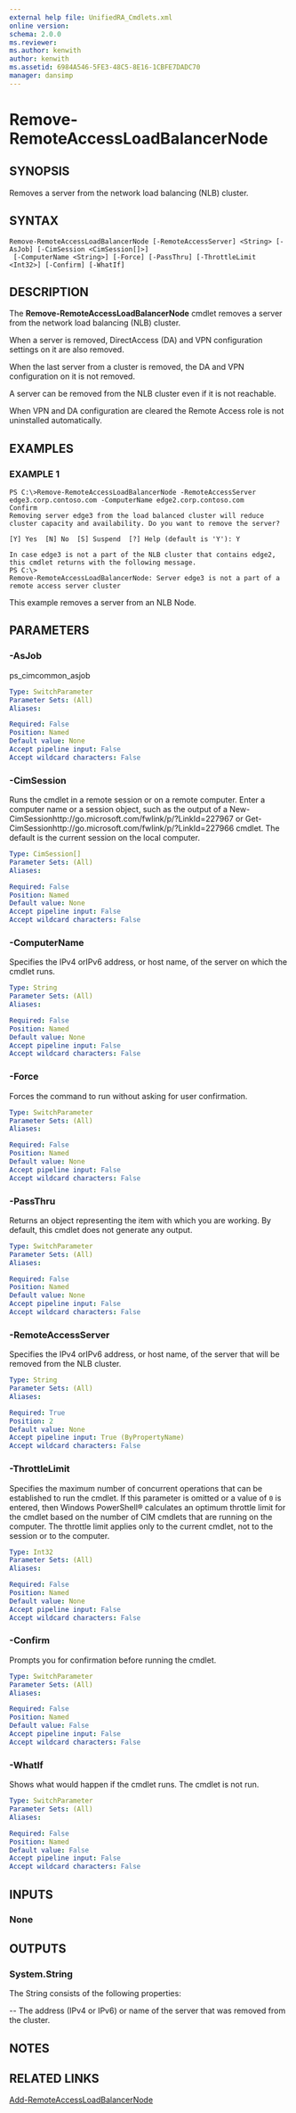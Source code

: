 ```yaml
---
external help file: UnifiedRA_Cmdlets.xml
online version: 
schema: 2.0.0
ms.reviewer:
ms.author: kenwith
author: kenwith
ms.assetid: 6984A546-5FE3-48C5-8E16-1CBFE7DADC70
manager: dansimp
---
```


# Remove-RemoteAccessLoadBalancerNode

## SYNOPSIS
Removes a server from the network load balancing (NLB) cluster.

## SYNTAX

```
Remove-RemoteAccessLoadBalancerNode [-RemoteAccessServer] <String> [-AsJob] [-CimSession <CimSession[]>]
 [-ComputerName <String>] [-Force] [-PassThru] [-ThrottleLimit <Int32>] [-Confirm] [-WhatIf]
```

## DESCRIPTION
The **Remove-RemoteAccessLoadBalancerNode** cmdlet removes a server from the network load balancing (NLB) cluster.

When a server is removed, DirectAccess (DA) and VPN configuration settings on it are also removed.

When the last server from a cluster is removed, the DA and VPN configuration on it is not removed.

A server can be removed from the NLB cluster even if it is not reachable.

When VPN and DA configuration are cleared the Remote Access role is not uninstalled automatically.

## EXAMPLES

### EXAMPLE 1
```
PS C:\>Remove-RemoteAccessLoadBalancerNode -RemoteAccessServer edge3.corp.contoso.com -ComputerName edge2.corp.contoso.com
Confirm 
Removing server edge3 from the load balanced cluster will reduce cluster capacity and availability. Do you want to remove the server? 
 
[Y] Yes  [N] No  [S] Suspend  [?] Help (default is ꞌYꞌ): Y 

In case edge3 is not a part of the NLB cluster that contains edge2, this cmdlet returns with the following message.
PS C:\>
Remove-RemoteAccessLoadBalancerNode: Server edge3 is not a part of a remote access server cluster
```

This example removes a server from an NLB Node.

## PARAMETERS

### -AsJob
ps_cimcommon_asjob

```yaml
Type: SwitchParameter
Parameter Sets: (All)
Aliases: 

Required: False
Position: Named
Default value: None
Accept pipeline input: False
Accept wildcard characters: False
```

### -CimSession
Runs the cmdlet in a remote session or on a remote computer.
Enter a computer name or a session object, such as the output of a New-CimSessionhttp://go.microsoft.com/fwlink/p/?LinkId=227967 or Get-CimSessionhttp://go.microsoft.com/fwlink/p/?LinkId=227966 cmdlet.
The default is the current session on the local computer.

```yaml
Type: CimSession[]
Parameter Sets: (All)
Aliases: 

Required: False
Position: Named
Default value: None
Accept pipeline input: False
Accept wildcard characters: False
```

### -ComputerName
Specifies the IPv4 orIPv6 address, or host name, of the server on which the cmdlet runs.

```yaml
Type: String
Parameter Sets: (All)
Aliases: 

Required: False
Position: Named
Default value: None
Accept pipeline input: False
Accept wildcard characters: False
```

### -Force
Forces the command to run without asking for user confirmation.

```yaml
Type: SwitchParameter
Parameter Sets: (All)
Aliases: 

Required: False
Position: Named
Default value: None
Accept pipeline input: False
Accept wildcard characters: False
```

### -PassThru
Returns an object representing the item with which you are working.
By default, this cmdlet does not generate any output.

```yaml
Type: SwitchParameter
Parameter Sets: (All)
Aliases: 

Required: False
Position: Named
Default value: None
Accept pipeline input: False
Accept wildcard characters: False
```

### -RemoteAccessServer
Specifies the IPv4 orIPv6 address, or host name, of the server that will be removed from the NLB cluster.

```yaml
Type: String
Parameter Sets: (All)
Aliases: 

Required: True
Position: 2
Default value: None
Accept pipeline input: True (ByPropertyName)
Accept wildcard characters: False
```

### -ThrottleLimit
Specifies the maximum number of concurrent operations that can be established to run the cmdlet.
If this parameter is omitted or a value of `0` is entered, then Windows PowerShell® calculates an optimum throttle limit for the cmdlet based on the number of CIM cmdlets that are running on the computer.
The throttle limit applies only to the current cmdlet, not to the session or to the computer.

```yaml
Type: Int32
Parameter Sets: (All)
Aliases: 

Required: False
Position: Named
Default value: None
Accept pipeline input: False
Accept wildcard characters: False
```

### -Confirm
Prompts you for confirmation before running the cmdlet.

```yaml
Type: SwitchParameter
Parameter Sets: (All)
Aliases: 

Required: False
Position: Named
Default value: False
Accept pipeline input: False
Accept wildcard characters: False
```

### -WhatIf
Shows what would happen if the cmdlet runs.
The cmdlet is not run.

```yaml
Type: SwitchParameter
Parameter Sets: (All)
Aliases: 

Required: False
Position: Named
Default value: False
Accept pipeline input: False
Accept wildcard characters: False
```

## INPUTS

### None

## OUTPUTS

### System.String
The String consists of the following properties: 

 -- The address (IPv4 or IPv6) or name of the server that was removed from the cluster.

## NOTES

## RELATED LINKS

[Add-RemoteAccessLoadBalancerNode](./Add-RemoteAccessLoadBalancerNode.md)

